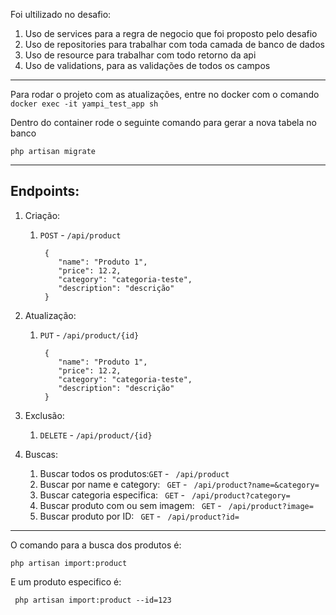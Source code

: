 Foi ultilizado no desafio:
1) Uso de services para a regra de negocio que foi proposto pelo desafio
2) Uso de repositories para trabalhar com toda camada de banco de dados
3) Uso de resource para trabalhar com todo retorno da api
4)  Uso de validations, para as validações de todos os campos 

***

Para rodar o projeto com as atualizações, entre no docker com o comando ```docker exec -it yampi_test_app sh ```

Dentro do container rode o seguinte comando para gerar a nova tabela no banco

``` php artisan migrate ```

***



## Endpoints:

1) Criação:

    1) ```POST``` - ```/api/product```
         ```
          {
             "name": "Produto 1",
             "price": 12.2,
             "category": "categoria-teste",
             "description": "descrição"
          }
         ``` 

2) Atualização: 

    1) ```PUT``` - ```/api/product/{id}```
         ```
          {
             "name": "Produto 1",
             "price": 12.2,
             "category": "categoria-teste",
             "description": "descrição"
          }
         ``` 


3) Exclusão:
   1)  ```DELETE``` - ```/api/product/{id}```


4) Buscas:
   1) Buscar todos os produtos:```GET``` - ``` /api/product```
   2) Buscar por name e category: ``` GET``` - ``` /api/product?name=&category=``` 
   3) Buscar categoria especifica: ``` GET``` - ``` /api/product?category=``` 
   4) Buscar produto com ou sem imagem: ``` GET``` - ``` /api/product?image=``` 
   5) Buscar produto por ID: ``` GET``` - ``` /api/product?id=``` 

***

O comando para a busca dos produtos é:

``` php artisan import:product ```

E um produto especifico é:

``` php artisan import:product --id=123```

